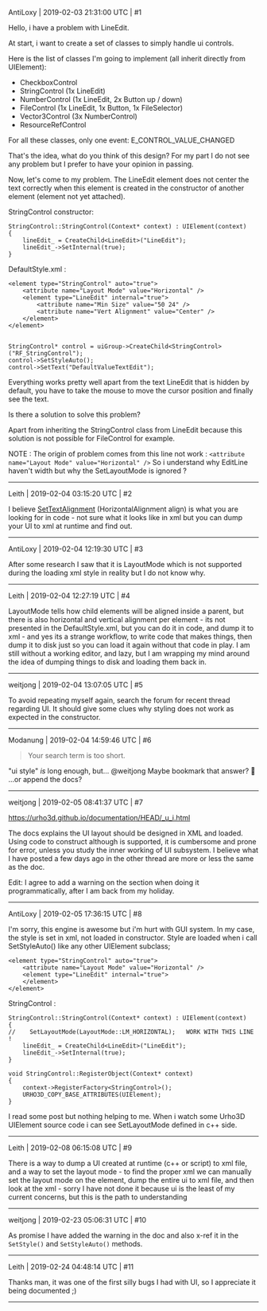 AntiLoxy | 2019-02-03 21:31:00 UTC | #1

Hello, i have a problem with LineEdit.

At start, i want to create a set of classes to simply handle ui controls.

Here is the list of classes I'm going to implement (all inherit directly from UIElement):
- CheckboxControl
- StringControl (1x LineEdit)
- NumberControl (1x LineEdit, 2x Button up / down)
- FileControl (1x LineEdit, 1x Button, 1x FileSelector)
- Vector3Control (3x NumberControl)
- ResourceRefControl

For all these classes, only one event: E_CONTROL_VALUE_CHANGED

That's the idea, what do you think of this design?
For my part I do not see any problem but I prefer to have your opinion in passing.

Now, let's come to my problem.
The LineEdit element does not center the text correctly when this element is created in the constructor of another element (element not yet attached).

StringControl constructor:

    StringControl::StringControl(Context* context) : UIElement(context)
    {
        lineEdit_ = CreateChild<LineEdit>("LineEdit");
        lineEdit_->SetInternal(true);
    }

DefaultStyle.xml :

    <element type="StringControl" auto="true">
        <attribute name="Layout Mode" value="Horizontal" />
        <element type="LineEdit" internal="true">
            <attribute name="Min Size" value="50 24" />
            <attribute name="Vert Alignment" value="Center" />
        </element>
    </element>


    StringControl* control = uiGroup->CreateChild<StringControl>("RF_StringControl");
    control->SetStyleAuto();
    control->SetText("DefaultValueTextEdit");

Everything works pretty well apart from the text LineEdit that is hidden by default, you have to take the mouse to move the cursor position and finally see the text.

Is there a solution to solve this problem?

Apart from inheriting the StringControl class from LineEdit because this solution is not possible for FileControl for example.

NOTE : The origin of problem comes from this line not work : 
`<attribute name="Layout Mode" value="Horizontal" />`
So i understand why EditLine haven't width but why the SetLayoutMode is ignored ?

-------------------------

Leith | 2019-02-04 03:15:20 UTC | #2

I believe [SetTextAlignment](https://urho3d.github.io/documentation/1.4/class_urho3_d_1_1_text.html#a1582bfb8d06d3c7675681ed2475b8756) (HorizontalAlignment align) is what you are looking for in code - not sure what it looks like in xml but you can dump your UI to xml at runtime and find out.

-------------------------

AntiLoxy | 2019-02-04 12:19:30 UTC | #3

After some research I saw that it is LayoutMode which is not supported during the loading xml style in reality but I do not know why.

-------------------------

Leith | 2019-02-04 12:27:19 UTC | #4

LayoutMode tells how child elements will be aligned inside a parent, but there is also horizontal and vertical alignment per element - its not presented in the DefaultStyle.xml, but you can do it in code, and dump it to xml - and yes its a strange workflow, to write code that makes things, then dump it to disk just so you can load it again without that code in play. I am still without a working editor, and lazy, but I am wrapping my mind around the idea of dumping things to disk and loading them back in.

-------------------------

weitjong | 2019-02-04 13:07:05 UTC | #5

To avoid repeating myself again, search the forum for recent thread regarding UI. It should give some clues why styling does not work as expected in the constructor.

-------------------------

Modanung | 2019-02-04 14:59:46 UTC | #6

> Your search term is too short.

"ui style" _is_ long enough, but...
@weitjong Maybe bookmark that answer? :thinking:
...or append the docs?

-------------------------

weitjong | 2019-02-05 08:41:37 UTC | #7

https://urho3d.github.io/documentation/HEAD/_u_i.html

The docs explains the UI layout should be designed in XML and loaded. Using code to construct although is supported, it is cumbersome and prone for error, unless you study the inner working of UI subsystem. I believe what I have posted a few days ago in the other thread are more or less the same as the doc.

Edit: I agree to add a warning on the section when doing it programmatically, after I am back from my holiday.

-------------------------

AntiLoxy | 2019-02-05 17:36:15 UTC | #8

I'm sorry, this engine is awesome but i'm hurt with GUI system.
In my case, the style is set in xml, not loaded in constructor.
Style are loaded when i call SetStyleAuto() like any other UIElement subclass;

    <element type="StringControl" auto="true">
        <attribute name="Layout Mode" value="Horizontal" />
        <element type="LineEdit" internal="true">
        </element>
    </element>

StringControl :

    StringControl::StringControl(Context* context) : UIElement(context)
    {
    //    SetLayoutMode(LayoutMode::LM_HORIZONTAL);   WORK WITH THIS LINE !
        lineEdit_ = CreateChild<LineEdit>("LineEdit");
        lineEdit_->SetInternal(true);
    }

    void StringControl::RegisterObject(Context* context)
    {
        context->RegisterFactory<StringControl>();
        URHO3D_COPY_BASE_ATTRIBUTES(UIElement);
    }

I read some post but nothing helping to me.
When i watch some Urho3D UIElement source code i can see SetLayoutMode defined in c++ side.

-------------------------

Leith | 2019-02-08 06:15:08 UTC | #9

There is a way to dump a UI created at runtime (c++ or script) to xml file, and a way to set the layout mode - to find the proper xml we can manually set the layout mode on the element, dump the entire ui to xml file, and then look at the xml - sorry I have not done it because ui is the least of my current concerns, but this is the path to understanding

-------------------------

weitjong | 2019-02-23 05:06:31 UTC | #10

As promise I have added the warning in the doc and also x-ref it in the `SetStyle()` and `SetStyleAuto()` methods.

-------------------------

Leith | 2019-02-24 04:48:14 UTC | #11

Thanks man, it was one of the first silly bugs I had with UI, so I appreciate it being documented ;)

-------------------------

